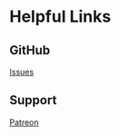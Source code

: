 # Helpful Links

## GitHub

[Issues](https://github.com/ThePuzzlemaker/TritonLang/issues)

## Support

[Patreon](https://patreon.com/ThePuzzlemaker)